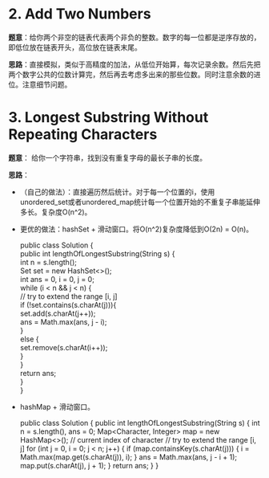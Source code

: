 # 2. Add Two Numbers  

**题意**：给你两个非空的链表代表两个非负的整数。数字的每一位都是逆序存放的，即低位放在链表开头，高位放在链表末尾。

**思路**：直接模拟，类似于高精度的加法，从低位开始算，每次记录余数。然后先把两个数字公共的位数计算完，然后再去考虑多出来的那些位数。同时注意余数的进位。注意细节问题。

# 3. Longest Substring Without Repeating Characters

**题意**： 给你一个字符串，找到没有重复字母的最长子串的长度。

**思路**： 
- （自己的做法）：直接遍历然后统计。对于每一个位置的i，使用unordered_set或者unordered_map统计每一个位置开始的不重复子串能延伸多长。复杂度O(n^2)。
- 更优的做法：hashSet + 滑动窗口。将O(n^2)复杂度降低到O(2n) = O(n)。

    public class Solution {  
        public int lengthOfLongestSubstring(String s) {  
            int n = s.length();  
            Set<Character> set = new HashSet<>();  
            int ans = 0, i = 0, j = 0;  
            while (i < n && j < n) {  
                // try to extend the range [i, j]  
                if (!set.contains(s.charAt(j))){  
                    set.add(s.charAt(j++));  
                    ans = Math.max(ans, j - i);  
                }  
                else {  
                    set.remove(s.charAt(i++));  
                }  
            }  
            return ans;  
        }  
    }

- hashMap + 滑动窗口。

    public class Solution {
    public int lengthOfLongestSubstring(String s) {
        int n = s.length(), ans = 0;
        Map<Character, Integer> map = new HashMap<>(); // current index of character
        // try to extend the range [i, j]
        for (int j = 0, i = 0; j < n; j++) {
            if (map.containsKey(s.charAt(j))) {
                i = Math.max(map.get(s.charAt(j)), i);
            }
            ans = Math.max(ans, j - i + 1);
            map.put(s.charAt(j), j + 1);
        }
        return ans;
    }
}